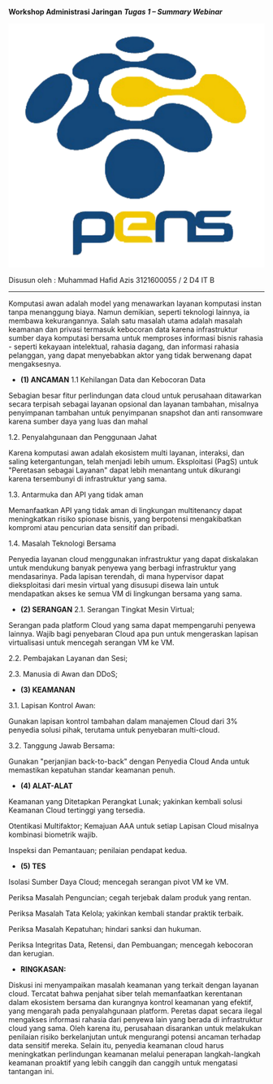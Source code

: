 **Workshop Administrasi  Jaringan**
***Tugas 1 – Summary Webinar***

![alt text](https://github.com/MuhammadHafid/3121600055-Workshop-Administrasi-Jaringan-/blob/main/Tugas%201/img/logo_pens.png)

Disusun oleh :
Muhammad Hafid Azis
3121600055 / 2 D4 IT B

----------------------------------------------------------------------

Komputasi awan adalah model yang menawarkan layanan komputasi instan tanpa menanggung biaya. Namun demikian, seperti teknologi lainnya, ia membawa kekurangannya. Salah satu masalah utama adalah masalah keamanan dan privasi termasuk kebocoran data karena infrastruktur sumber daya komputasi bersama untuk memproses informasi bisnis rahasia - seperti kekayaan intelektual, rahasia dagang, dan informasi rahasia pelanggan, yang dapat menyebabkan aktor yang tidak berwenang dapat mengaksesnya.


+ **(1) ANCAMAN**
1.1 Kehilangan Data dan Kebocoran Data

Sebagian besar fitur perlindungan data cloud untuk perusahaan ditawarkan secara terpisah sebagai layanan opsional dan layanan tambahan, misalnya penyimpanan tambahan untuk penyimpanan snapshot dan anti ransomware karena sumber daya yang luas dan mahal

1.2. Penyalahgunaan dan Penggunaan Jahat

Karena komputasi awan adalah ekosistem multi layanan, interaksi, dan saling ketergantungan, telah menjadi lebih umum. Eksploitasi (PagS) untuk "Peretasan sebagai Layanan" dapat lebih menantang untuk dikurangi karena tersembunyi di infrastruktur yang sama.

1.3. Antarmuka dan API yang tidak aman

Memanfaatkan API yang tidak aman di lingkungan multitenancy dapat meningkatkan risiko spionase bisnis, yang berpotensi mengakibatkan kompromi atau pencurian data sensitif dan pribadi.

1.4. Masalah Teknologi Bersama

Penyedia layanan cloud menggunakan infrastruktur yang dapat diskalakan untuk mendukung banyak penyewa yang berbagi infrastruktur yang mendasarinya. Pada lapisan terendah, di mana hypervisor dapat dieksploitasi dari mesin virtual yang disusupi disewa lain untuk mendapatkan akses ke semua VM di lingkungan bersama yang sama.

+ **(2) SERANGAN**
2.1. Serangan Tingkat Mesin Virtual;

Serangan pada platform Cloud yang sama dapat mempengaruhi penyewa lainnya. Wajib bagi penyebaran Cloud apa pun untuk mengeraskan lapisan virtualisasi untuk mencegah serangan VM ke VM.

2.2. Pembajakan Layanan dan Sesi;

2.3. Manusia di Awan dan DDoS;

+ **(3) KEAMANAN**

3.1. Lapisan Kontrol Awan:

Gunakan lapisan kontrol tambahan dalam manajemen Cloud dari 3% penyedia solusi pihak, terutama untuk penyebaran multi-cloud.

3.2. Tanggung Jawab Bersama:

Gunakan "perjanjian back-to-back" dengan Penyedia Cloud Anda untuk memastikan kepatuhan standar keamanan penuh.

+ **(4) ALAT-ALAT**

Keamanan yang Ditetapkan Perangkat Lunak; yakinkan kembali solusi Keamanan Cloud tertinggi yang tersedia.

Otentikasi Multifaktor; Kemajuan AAA untuk setiap Lapisan Cloud misalnya kombinasi biometrik wajib.

Inspeksi dan Pemantauan; penilaian pendapat kedua.

+ **(5) TES**

Isolasi Sumber Daya Cloud; mencegah serangan pivot VM ke VM.

Periksa Masalah Penguncian; cegah terjebak dalam produk yang rentan.

Periksa Masalah Tata Kelola; yakinkan kembali standar praktik terbaik.

Periksa Masalah Kepatuhan; hindari sanksi dan hukuman.

Periksa Integritas Data, Retensi, dan Pembuangan; mencegah kebocoran dan kerugian.

+ **RINGKASAN:**

Diskusi ini menyampaikan masalah keamanan yang terkait dengan layanan cloud. Tercatat bahwa penjahat siber telah memanfaatkan kerentanan dalam ekosistem bersama dan kurangnya kontrol keamanan yang efektif, yang mengarah pada penyalahgunaan platform. Peretas dapat secara ilegal mengakses informasi rahasia dari penyewa lain yang berada di infrastruktur cloud yang sama. Oleh karena itu, perusahaan disarankan untuk melakukan penilaian risiko berkelanjutan untuk mengurangi potensi ancaman terhadap data sensitif mereka. Selain itu, penyedia keamanan cloud harus meningkatkan perlindungan keamanan melalui penerapan langkah-langkah keamanan proaktif yang lebih canggih dan canggih untuk mengatasi tantangan ini.

















